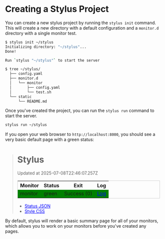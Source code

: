 # Creating a Stylus Project

You can create a new stylus project by running the `stylus init` command. This
will create a new directory with a default configuration and a `monitor.d`
directory with a single monitor test.

```bash session
$ stylus init ~/stylus
Initializing directory: "~/stylus"...
Done!

Run `stylus "~/stylus"` to start the server

$ tree ~/stylus/
  ├── config.yaml
  ├── monitor.d
  │   └── monitor
  │       ├── config.yaml
  │       └── test.sh
  └── static
      └── README.md
```

Once you've created the project, you can run the `stylus run` command to start
the server.

```bash
stylus run ~/stylus
```

If you open your web browser to `http://localhost:8000`, you should see a
very basic default page with a green status:

<blockquote>
<h1>Stylus</h1>
<p>Updated at 2025-07-08T22:46:07.257Z</p>
<table style="border: 1px solid #ccc; border-collapse: collapse;">
    <tbody><tr>
        <th>Monitor</th>
        <th>Status</th>
        <th>Exit</th>
        <th>Log</th>
    </tr>
    <tr data-monitor-id="monitor" style="background-color: green;">
        <td>monitor</td>
        <td>green</td>
        <td>Success (0)</td>
        <td><a style="color: blue; text-decoration: underline;">Log</a></td>
    </tr>
</tbody></table>
<ul>
    <li><a style="color: blue; text-decoration: underline;">Status JSON</a></li>
    <li><a style="color: blue; text-decoration: underline;">Style CSS</a></li>
</ul>
</blockquote>

By default, stylus will render a basic summary page for all of your monitors,
which allows you to work on your monitors before you've created any pages.

